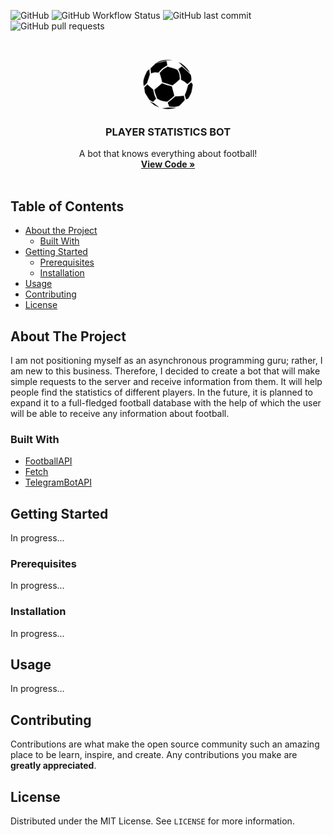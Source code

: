 ![GitHub](https://img.shields.io/github/license/Dmytrenko-Roman/player-stat-bot?style=for-the-badge) ![GitHub Workflow Status](https://img.shields.io/github/workflow/status/Dmytrenko-Roman/player-stat-bot/Node.js%20CI?style=for-the-badge) ![GitHub last commit](https://img.shields.io/github/last-commit/Dmytrenko-Roman/player-stat-bot?style=for-the-badge) ![GitHub pull requests](https://img.shields.io/github/issues-pr/Dmytrenko-Roman/player-stat-bot?style=for-the-badge)

<!-- PROJECT LOGO -->
<br />
<p align="center">
  <a href="https://github.com/othneildrew/Best-README-Template">
    <img src="images/logo.png" alt="Logo" width="80" height="80">
  </a>

  <h3 align="center">PLAYER STATISTICS BOT</h3>

  <p align="center">
    A bot that knows everything about football!
    <br />
    <a href="https://github.com/Dmytrenko-Roman/player-stat-bot/tree/master/code"><strong>View Code »</strong></a>
    <br />
    <br />
  </p>
</p>



<!-- TABLE OF CONTENTS -->
## Table of Contents

* [About the Project](#about-the-project)
  * [Built With](#built-with)
* [Getting Started](#getting-started)
  * [Prerequisites](#prerequisites)
  * [Installation](#installation)
* [Usage](#usage)
* [Contributing](#contributing)
* [License](#license)



<!-- ABOUT THE PROJECT -->
## About The Project

I am not positioning myself as an asynchronous programming guru; rather, I am new to this business. Therefore, I decided to create a bot that will make simple requests to the server and receive information from them. It will help people find the statistics of different players. In the future, it is planned to expand it to a full-fledged football database with the help of which the user will be able to receive any information about football.

### Built With
* [FootballAPI](https://www.football-data.org/)
* [Fetch](https://www.npmjs.com/package/fetch)
* [TelegramBotAPI](https://core.telegram.org/api)



<!-- GETTING STARTED -->
## Getting Started
In progress...
### Prerequisites
In progress...
### Installation
In progress...
<!-- USAGE EXAMPLES -->
## Usage
In progress...

<!-- CONTRIBUTING -->
## Contributing

Contributions are what make the open source community such an amazing place to be learn, inspire, and create. Any contributions you make are **greatly appreciated**.

<!-- LICENSE -->
## License

Distributed under the MIT License. See `LICENSE` for more information.

